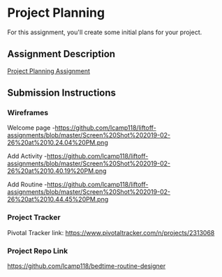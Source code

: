 # Project Planning
For this assignment, you'll create some initial plans for your project.

## Assignment Description
[Project Planning Assignment](https://education.launchcode.org/liftoff/assignments/planning/)

## Submission Instructions

### Wireframes

Welcome page -https://github.com/lcamp118/liftoff-assignments/blob/master/Screen%20Shot%202019-02-26%20at%2010.24.04%20PM.png

Add Activity -https://github.com/lcamp118/liftoff-assignments/blob/master/Screen%20Shot%202019-02-26%20at%2010.40.19%20PM.png

Add Routine -https://github.com/lcamp118/liftoff-assignments/blob/master/Screen%20Shot%202019-02-26%20at%2010.44.45%20PM.png
      

### Project Tracker

Pivotal Tracker link: https://www.pivotaltracker.com/n/projects/2313068


### Project Repo Link

https://github.com/lcamp118/bedtime-routine-designer

